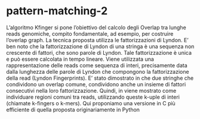 # pattern-matching-2
L’algoritmo Kfinger si pone l’obiettivo del calcolo degli Overlap tra lunghe reads genomiche, compito fondamentale, ad esempio, per costruire l’overlap graph. La tecnica proposta utilizza le fattorizzazioni di Lyndon. E’ ben noto che la fattorizzazione di Lyndon di una stringa è una sequenza non crescente di fattori, che sono parole di Lyndon. Tale fattorizzazione è unica e può essere calcolata in tempo lineare. Viene utilizzata una rappresentazione delle reads come sequenza di interi, precisamente data dalla lunghezza delle parole di Lyndon che compongono la fattorizzazione della read (Lyndon Fingerprints). E’ stato dimostrato in che due stringhe che condividono un overlap comune, condividono anche un insieme di fattori consecutivi nella loro fattorizzazione. Quindi, in viene mostrato come individuare regioni comuni tra reads, utilizzando queste k-uple di interi (chiamate k-fingers o k-mers). Qui proponiamo una versione in C più efficiente di
quella proposta originariamente in Python
